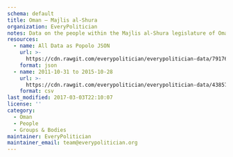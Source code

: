 ```yaml
---
schema: default
title: Oman — Majlis al-Shura
organization: EveryPolitician
notes: Data on the people within the Majlis al-Shura legislature of Oman.
resources:
  - name: All Data as Popolo JSON
    url: >-
      https://cdn.rawgit.com/everypolitician/everypolitician-data/79176fedaae43406b0972d7b178c3628c231e514/data/Oman/Majlis/ep-popolo-v1.0.json
    format: json
  - name: 2011-10-31 to 2015-10-28
    url: >-
      https://cdn.rawgit.com/everypolitician/everypolitician-data/4385786bcf3af0e92196bda4340dfdce01f5c2a0/data/Oman/Majlis/term-7.csv
    format: csv
last_modified: 2017-03-03T22:10:07
license: ''
category:
  - Oman
  - People
  - Groups & Bodies
maintainer: EveryPolitician
maintainer_email: team@everypolitician.org
---
```

